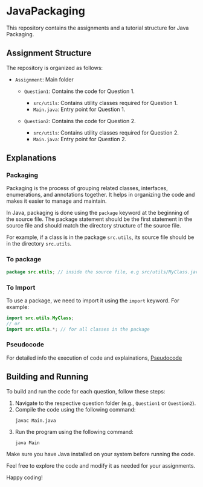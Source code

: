 # JavaPackaging

This repository contains the assignments and a tutorial structure for Java Packaging.

## Assignment Structure

The repository is organized as follows:

- `Assignment`: Main folder
    - `Question1`: Contains the code for Question 1.
        - `src/utils`: Contains utility classes required for Question 1.
        - `Main.java`: Entry point for Question 1.

    - `Question2`: Contains the code for Question 2.
        - `src/utils`: Contains utility classes required for Question 2.
        - `Main.java`: Entry point for Question 2.

## Explanations

### Packaging

Packaging is the process of grouping related classes, interfaces, enumerations, and annotations together. It helps in organizing the code and makes it easier to manage and maintain.

In Java, packaging is done using the `package` keyword at the beginning of the source file. The package statement should be the first statement in the source file and should match the directory structure of the source file.

For example, if a class is in the package `src.utils`, its source file should be in the directory `src.utils`.

### To package

```java
package src.utils; // inside the source file, e.g src/utils/MyClass.java
```

### To Import

To use a package, we need to import it using the `import` keyword. For example:

```java
import src.utils.MyClass;
// or
import src.utils.*; // for all classes in the package
```
### Pseudocode

For detailed info the execution of code and explainations, [Pseudocode]('PSEUDOCODE.md')
## Building and Running

To build and run the code for each question, follow these steps:

1. Navigate to the respective question folder (e.g., `Question1` or `Question2`).
2. Compile the code using the following command:
     ```
     javac Main.java
     ```
3. Run the program using the following command:
     ```
     java Main
     ```

Make sure you have Java installed on your system before running the code.

Feel free to explore the code and modify it as needed for your assignments.

Happy coding!

